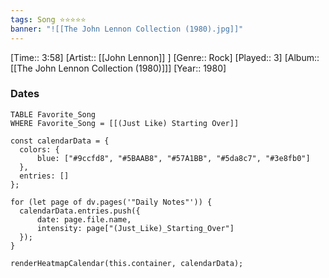 ```yaml
---
tags: Song ⭐⭐⭐⭐⭐ 
banner: "![[The John Lennon Collection (1980).jpg]]"
---
```

[Time:: 3:58]
[Artist:: [[John Lennon]] ]
[Genre:: Rock]
[Played:: 3]
[Album:: [[The John Lennon Collection (1980)]]]
[Year:: 1980]
### Dates
````dataview
TABLE Favorite_Song
WHERE Favorite_Song = [[(Just Like) Starting Over]]
````

  ```dataviewjs
const calendarData = { 
	colors: { 
		blue: ["#9ccfd8", "#5BAAB8", "#57A1BB", "#5da8c7", "#3e8fb0"] 
	}, 
	entries: [] 
}; 

for (let page of dv.pages('"Daily Notes"')) { 
	calendarData.entries.push({ 
		date: page.file.name, 
		intensity: page["(Just_Like)_Starting_Over"]
	}); 
} 

renderHeatmapCalendar(this.container, calendarData);
```

